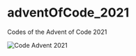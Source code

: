 # adventOfCode_2021
Codes of the Advent of Code 2021

![Code Advent 2021](https://raw.githubusercontent.com/AntonioMrtz/Antonio-Martinez-Portafolio/master/images/aoc2020.png?token=GHSAT0AAAAAABRW4JE52YIEWSNDZVGTF2WCYSAQTXA)
